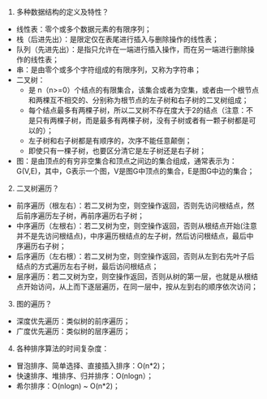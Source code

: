 1. 多种数据结构的定义及特性？
- 线性表：零个或多个数据元素的有限序列；
- 栈（后进先出）：是限定仅在表尾进行插入与删除操作的线性表；
- 队列（先进先出）：是指只允许在一端进行插入操作，而在另一端进行删除操作的线性表；
- 串：是由零个或多个字符组成的有限序列，又称为字符串；
- 二叉树：
  - 是 n（n>=0）个结点的有限集合，该集合或者为空集，或者由一个根节点和两棵互不相交的、分别称为根节点的左子树和右子树的二叉树组成；
  - 每个结点最多有两棵子树，所以二叉树不存在度大于2的结点（注意：不是只有两棵子树，而是最多有两棵子树，没有子树或者有一颗子树都是可以的）；
  - 左子树和右子树都是有顺序的，次序不能任意颠倒；
  - 即使只有一棵子树，也要区分清它是左子树还是右子树；
- 图：是由顶点的有穷非空集合和顶点之间边的集合组成，通常表示为：G(V,E)，其中，G表示一个图，V是图G中顶点的集合，E是图G中边的集合；

2. 二叉树遍历？
- 前序遍历（根左右）：若二叉树为空，则空操作返回，否则先访问根结点，然后前序遍历左子树，再前序遍历右子树；
- 中序遍历（左根右）：若二叉树为空，则空操作返回，否则从根结点开始(注意并不是先访问根结点)，中序遍历根结点的左子树，然后访问根结点，最后中序遍历右子树；
- 后序遍历（左右根）：若二叉树为空，则空操作返回，否则从左到右先叶子后结点的方式遍历左右子树，最后访问根结点；
- 层序遍历：若二叉树为空，则空操作返回，否则从树的第一层，也就是从根结点开始访问，从上而下逐层遍历，在同一层中，按从左到右的顺序依次访问；

3. 图的遍历？
- 深度优先遍历：类似树的前序遍历；
- 广度优先遍历：类似树的层序遍历；

4. 各种排序算法的时间复杂度：
- 冒泡排序、简单选择、直接插入排序：O(n*2)；
- 快速排序、堆排序、归并排序：O(nlogn）；
- 希尔排序：O(nlogn) ~ O(n*2)；